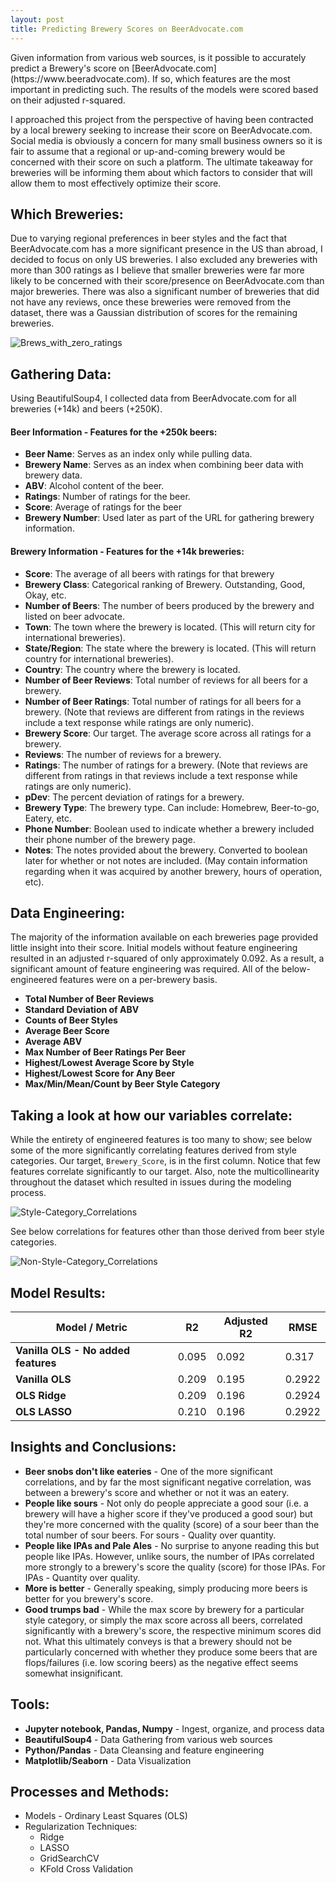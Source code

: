 ```yaml
---
layout: post
title: Predicting Brewery Scores on BeerAdvocate.com
---
```



<div class="message">
  Given information from various web sources, is it possible to accurately predict a Brewery's score on [BeerAdvocate.com](https://www.beeradvocate.com). If so, which features are the most important in predicting such. The results of the models were scored based on their adjusted r-squared.
</div>


I approached this project from the perspective of having been contracted by a local brewery seeking to increase their score on BeerAdvocate.com. Social media is obviously a concern for many small business owners so it is fair to assume that a regional or up-and-coming brewery would be concerned with their score on such a platform. The ultimate takeaway for breweries will be informing them about which factors to consider that will allow them to most effectively optimize their score.


## Which Breweries:
Due to varying regional preferences in beer styles and the fact that BeerAdvocate.com has a more significant presence in the US than abroad, I decided to focus on only US breweries. I also excluded any breweries with more than 300 ratings as I believe that smaller breweries were far more likely to be concerned with their score/presence on BeerAdvocate.com than major breweries. There was also a significant number of breweries that did not have any reviews, once these breweries were removed from the dataset, there was a Gaussian distribution of scores for the remaining breweries.

![Brews_with_zero_ratings](/images/Removing_Brews_Zero_Ratings.png "Before and After removing breweries with zero ratings.")


## Gathering Data:
Using BeautifulSoup4, I collected data from BeerAdvocate.com for all breweries (+14k) and beers (+250K). 


#### Beer Information - Features for the +250k beers:
* **Beer Name**: Serves as an index only while pulling data.
* **Brewery Name**: Serves as an index when combining beer data with brewery data.
* **ABV**: Alcohol content of the beer.
* **Ratings**: Number of ratings for the beer.
* **Score**: Average of ratings for the beer
* **Brewery Number**: Used later as part of the URL for gathering brewery information.


#### Brewery Information - Features for the +14k breweries:
* **Score**: The average of all beers with ratings for that brewery
* **Brewery Class**: Categorical ranking of Brewery. Outstanding, Good, Okay, etc.
* **Number of Beers**: The number of beers produced by the brewery and listed on beer advocate.
* **Town**: The town where the brewery is located. (This will return city for international breweries).
* **State/Region**: The state where the brewery is located. (This will return country for international breweries).
* **Country**: The country where the brewery is located.
* **Number of Beer Reviews**: Total number of reviews for all beers for a brewery.
* **Number of Beer Ratings**: Total number of ratings for all beers for a brewery. (Note that reviews are different from ratings in the reviews include a text response while ratings are only numeric).
* **Brewery Score**: Our target. The average score across all ratings for a brewery. 
* **Reviews**: The number of reviews for a brewery.
* **Ratings**: The number of ratings for a brewery. (Note that reviews are different from ratings in that reviews include a text response while ratings are only numeric).
* **pDev**: The percent deviation of ratings for a brewery.
* **Brewery Type**: The brewery type. Can include: Homebrew, Beer-to-go, Eatery, etc.
* **Phone Number**: Boolean used to indicate whether a brewery included their phone number of the brewery page.
* **Notes**: The notes provided about the brewery. Converted to boolean later for whether or not notes are included. (May contain information regarding when it was acquired by another brewery, hours of operation, etc).


## Data Engineering:
The majority of the information available on each breweries page provided little insight into their score. Initial models without feature engineering resulted in an adjusted r-squared of only approximately 0.092. As a result, a significant amount of feature engineering was required. All of the below-engineered features were on a per-brewery basis. 
* **Total Number of Beer Reviews**
* **Standard Deviation of ABV**
* **Counts of Beer Styles**
* **Average Beer Score**
* **Average ABV**
* **Max Number of Beer Ratings Per Beer**
* **Highest/Lowest Average Score by Style**
* **Highest/Lowest Score for Any Beer**
* **Max/Min/Mean/Count by Beer Style Category**


## Taking a look at how our variables correlate:
While the entirety of engineered features is too many to show; see below some of the more significantly correlating features derived from style categories. Our target, `Brewery_Score`, is in the first column. Notice that few features correlate significantly to our target. Also, note the multicollinearity throughout the dataset which resulted in issues during the modeling process. 


![Style-Category_Correlations](/images/Reduced_Correlation_Heatmap.png "Heatmap of style category correlations to Brewery score, our target variable.")


See below correlations for features other than those derived from beer style categories.


![Non-Style-Category_Correlations](/images/Corr_Heatmap_Non-Style-Cat.png "Heatmap of non-style-category correlations to Brewery score, our target variable.")


## Model Results:


| **Model / Metric**                  | **R2**    | **Adjusted R2** | **RMSE** |
|-------------------------------------|-----------|-----------------|----------|
| **Vanilla OLS - No added features** | 0.095     | 0.092           | 0.317    |
| **Vanilla OLS**                     | 0.209     | 0.195           | 0.2922   |
| **OLS Ridge**                       | 0.209     | 0.196           | 0.2924   |
| **OLS LASSO**                       | 0.210     | 0.196           | 0.2922   |

## Insights and Conclusions:
* **Beer snobs don't like eateries** - One of the more significant correlations, and by far the most significant negative correlation, was between a brewery's score and whether or not it was an eatery.
* **People like sours** - Not only do people appreciate a good sour (i.e. a brewery will have a higher score if they've produced a good sour) but they're more concerned with the quality (score) of a sour beer than the total number of sour beers. For sours - Quality over quantity.
* **People like IPAs and Pale Ales** - No surprise to anyone reading this but people like IPAs. However, unlike sours, the number of IPAs correlated more strongly to a brewery's score the quality (score) for those IPAs. For IPAs - Quantity over quality.
* **More is better** - Generally speaking, simply producing more beers is better for you brewery's score.
* **Good trumps bad** - While the max score by brewery for a particular style category, or simply the max score across all beers, correlated significantly with a brewery's score, the respective minimum scores did not. What this ultimately conveys is that a brewery should not be particularly concerned with whether they produce some beers that are flops/failures (i.e. low scoring beers) as the negative effect seems somewhat insignificant.


## Tools:
* **Jupyter notebook, Pandas, Numpy** - Ingest, organize, and process data
* **BeautifulSoup4** - Data Gathering from various web sources
* **Python/Pandas** - Data Cleansing and feature engineering
* **Matplotlib/Seaborn** - Data Visualization


## Processes and Methods:
* Models - Ordinary Least Squares (OLS)
* Regularization Techniques:
    * Ridge 
    * LASSO
    * GridSearchCV
    * KFold Cross Validation